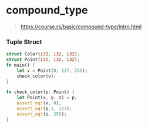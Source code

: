 # compound_type

> https://course.rs/basic/compound-type/intro.html

### Tuple Struct

```rust
struct Color(i32, i32, i32);
struct Point(i32, i32, i32);
fn main() {
    let v = Point(0, 127, 255);
    check_color(v);
}

fn check_color(p: Point) {
    let Point(x, y, z) = p;
    assert_eq!(x, 0);
    assert_eq!(p.1, 127);
    assert_eq!(z, 255);
}
```

